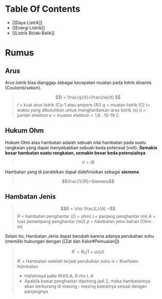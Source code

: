 # Table Of Contents
- [[Daya Listrik]]
- [[Energi Listrik]]
- [[Listrik Bolak-Balik]]
# Rumus
## Arus
Arus listrik bisa dianggap sebagai kecepatan muatan pada listrik dinamis (Coulomb/sekon).
> $$I = \frac{q}{t}=\frac{ne}{t} $$
> $I$ = kuat arus listrik (Cs-1 atau ampere (A))
> $q$ = muatan listrik (C)
> $t$= waktu yang dibutuhkan untuk menghantarkan arus listrik (s)
> $n$ = jumlah elektron
> $e$ = muatan elektron = 1,6 . 10-19 C

## Hukum Ohm
Hukum Ohm atau hambatan adalah sebuah nilai hambatan pada suatu rangkaian yang dapat menyebabkan sebuah beda potensial (volt). **Semakin besar hambatan suatu rangkaian, semakin besar beda potensialnya** 
> $$V = IR$$

Hambatan yang di paralelkan dapat didefinisikan sebagai **siemens**
> $$\frac{1}{R}=Siemens$$

## Hambatan Jenis
> $$R = \rho \frac{L}{A} =$$
> $R$ = hambatan penghantar (Ω = ohm)
> $L$= panjang penghantar (m)
> $A$ = luas penampang penghantar (m2)
> $ρ$ = hambatan jenis bahan (Ohm . m)

Selain itu, Hambatan Jenis dapat berubah karena adanya perubahan suhu (memiliki hubungan dengan [[Zat dan Kalor#Pemuaian]]) 
> $$R^{'} = R_{0}(1+\alpha \triangle t)$$$R^{'}$ = Hambatan setelah terjadi perubahan suhu
> $\alpha$ = Koefisien Hambatan


>- Hafalinnya pake RHOLA, R rho L A
>- Apabila kawat penghantar dipotong jadi 2, maka hambatannya akan berkurang di masing - masing kawatnya sesuai dengan panjangnya


